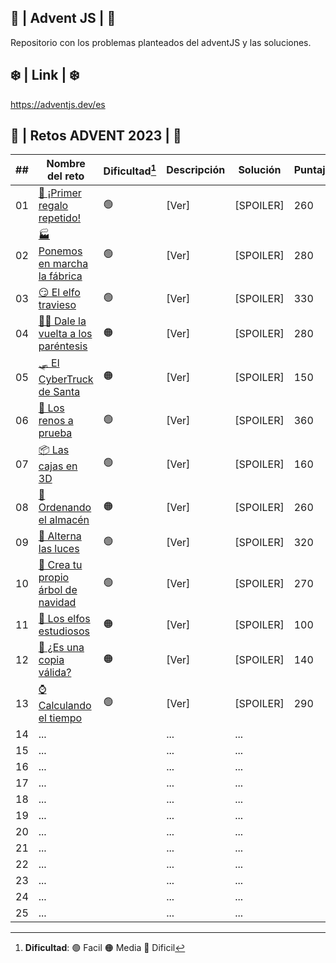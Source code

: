 ## 🎄 | Advent JS | 🎄
Repositorio con los problemas planteados del adventJS y las soluciones. 

## ❄️ | Link | ❄️

<https://adventjs.dev/es>

## 🧩 | Retos ADVENT 2023 | 🧩
| ##  | Nombre del reto                                                                  | Dificultad[^1] | Descripción                                                                         | Solución                                     | Puntaje |
| :-: | -------------------------------------------------------------------------------- | -------------- | ----------------------------------------------------------------------------------- | -------------------------------------------- |---------|
| 01  | [🎁 ¡Primer regalo repetido!](https://adventjs.dev/es/challenges/2023/1)         | 🟢             | [Ver]                                                                              | [SPOILER]                                    | 260 |
| 02  | [🏭 Ponemos en marcha la fábrica](https://adventjs.dev/es/challenges/2023/2)     | 🟢             | [Ver]                                                                              | [SPOILER]                                    | 280 |
| 03  | [😏 El elfo travieso](https://adventjs.dev/es/challenges/2023/3)                 | 🟢             | [Ver]                                                                              | [SPOILER]                                    | 330 |
| 04  | [😵‍💫 Dale la vuelta a los paréntesis](https://adventjs.dev/es/challenges/2023/4)  | 🟠           | [Ver]                                                                              | [SPOILER]                                    | 280 |
| 05  | [🛷 El CyberTruck de Santa](https://adventjs.dev/es/challenges/2023/5)           | 🟠             | [Ver]                                                                              | [SPOILER]                                    | 150 |
| 06  | [🦌 Los renos a prueba](https://adventjs.dev/es/challenges/2023/6)               | 🟢             | [Ver]                                                                              | [SPOILER]                                    | 360 |
| 07  | [📦 Las cajas en 3D](https://adventjs.dev/es/challenges/2023/7)                  | 🟢             | [Ver]                                                                              | [SPOILER]                                    | 160 |
| 08  | [🏬 Ordenando el almacén](https://adventjs.dev/es/challenges/2023/8)             | 🟠             | [Ver]                                                                              | [SPOILER]                                    | 260 |
| 09  | [🚦 Alterna las luces](https://adventjs.dev/es/challenges/2023/9)                | 🟢              | [Ver]                                                                              | [SPOILER]                                    | 320 |
| 10  | [🎄 Crea tu propio árbol de navidad](https://adventjs.dev/es/challenges/2023/10) | 🟢             | [Ver]                                                                              | [SPOILER]                                    | 270 |
| 11  | [📖 Los elfos estudiosos](https://adventjs.dev/es/challenges/2023/11)            | 🟠             | [Ver]                                                                              | [SPOILER]                                    | 100 |
| 12  | [📸 ¿Es una copia válida?](https://adventjs.dev/es/challenges/2023/12)          | 🟠              | [Ver]                                                                              | [SPOILER]                                    | 140 |
| 13  | [⌚️ Calculando el tiempo](https://adventjs.dev/es/challenges/2023/13)          | 🟢              | [Ver]                                                                              | [SPOILER]                                     | 290 |
| 14  | ...                                                                            |                  | ...                                                                               | ...                                            |         |
| 15  | ...                                                                            |                  | ...                                                                               | ...                                            |         |
| 16  | ...                                                                            |                  | ...                                                                               | ...                                            |         |
| 17  | ...                                                                            |                  | ...                                                                               | ...                                            |         |
| 18  | ...                                                                            |                  | ...                                                                               | ...                                            |         |
| 19  | ...                                                                            |                  | ...                                                                               | ...                                            |         |
| 20  | ...                                                                            |                  | ...                                                                               | ...                                            |         |
| 21  | ...                                                                            |                  | ...                                                                               | ...                                            |         |
| 22  | ...                                                                            |                  | ...                                                                               | ...                                            |         |
| 23  | ...                                                                            |                  | ...                                                                               | ...                                            |         |
| 24  | ...                                                                            |                  | ...                                                                               | ...                                            |         |
| 25  | ...                                                                            |                  | ...                                                                               | ...                                            |         |

[^1]: **Dificultad**: 🟢 Facil 🟠 Media 🔴 Dificil

